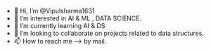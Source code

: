 - 👋 Hi, I’m @Vipulsharma1631
- 👀 I’m interested in AI & ML , DATA SCIENCE.
- 🌱 I’m currently learning AI & DS
- 💞️ I’m looking to collaborate on projects related to data structures.
- 📫 How to reach me --> by mail.

<!---
Vipulsharma1631/Vipulsharma1631 is a ✨ special ✨ repository because its `README.md` (this file) appears on your GitHub profile.
You can click the Preview link to take a look at your changes.
--->
